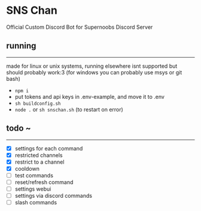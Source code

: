 # SNS Chan
Official Custom Discord Bot for Supernoobs Discord Server


## running
---
made for linux or unix systems, running elsewhere isnt supported but should probably work:3
(for windows you can probably use msys or git bash)

- `npm i`
- put tokens and api keys in .env-example, and move it to .env
- `sh buildconfig.sh`
- `node .` or `sh snschan.sh` (to restart on error)


## todo ~
---
- [x] settings for each command
- [x] restricted channels
- [x] restrict to a channel
- [x] cooldown
- [ ] test commands
- [ ] reset/refresh command
- [ ] settings webui
- [ ] settings via discord commands
- [ ] slash commands

